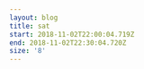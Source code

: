 ```yaml
---
layout: blog
title: sat
start: 2018-11-02T22:00:04.719Z
end: 2018-11-02T22:30:04.720Z
size: '8'
---
```


